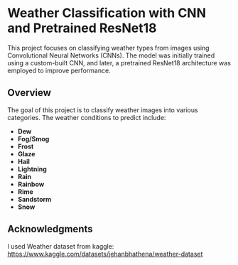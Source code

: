 # Weather Classification with CNN and Pretrained ResNet18

This project focuses on classifying weather types from images using Convolutional Neural Networks (CNNs). The model was initially trained using a custom-built CNN, and later, a pretrained ResNet18 architecture was employed to improve performance.

## Overview

The goal of this project is to classify weather images into various categories. The weather conditions to predict include:

- **Dew**
- **Fog/Smog**
- **Frost**
- **Glaze**
- **Hail**
- **Lightning**
- **Rain**
- **Rainbow**
- **Rime**
- **Sandstorm**
- **Snow**

## Acknowledgments
I used Weather dataset from kaggle:
https://www.kaggle.com/datasets/jehanbhathena/weather-dataset
